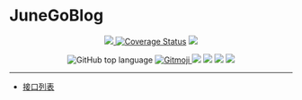 # JuneGoBlog


<p align="center">
<a href="https://travis-ci.org/">
  <img src="https://travis-ci.com/520MianXiangDuiXiang520/JuneGoBlog.svg?token=7mqBvrpUUzHXp1nyitHA&branch=master">
</a>
<a href='https://coveralls.io/github/520MianXiangDuiXiang520/JuneGoBlog?branch=master'><img src='https://coveralls.io/repos/github/520MianXiangDuiXiang520/JuneGoBlog/badge.svg?branch=master' alt='Coverage Status' /></a>
<a href="https://codeclimate.com/github/520MianXiangDuiXiang520/JuneGoBlog/maintainability"><img src="https://api.codeclimate.com/v1/badges/ed575aea812a025dfcc9/maintainability" /></a>

</p>
<p align="center">
<img alt="GitHub top language" src="https://img.shields.io/github/languages/top/520MianXiangDuiXiang520/JuneGoBlog">
<a href="https://gitmoji.carloscuesta.me">
  <img src="https://img.shields.io/badge/gitmoji-%20😜%20😍-FFDD67.svg?style=flat-square" alt="Gitmoji">
</a>
<a href="https://goreportcard.com/badge/github.com/520MianXiangDuiXiang520/JuneGoBlog"> <img src="https://goreportcard.com/badge/github.com/520MianXiangDuiXiang520/JuneGoBlog" /></a>
<a title="GPL" target="_blank" href="https://github.com/520MianXiangDuiXiang520/JuneGoBlog/blob/master/LICENSE"><img src="https://img.shields.io/badge/license-MIT-red.svg?style=flat-square"></a>
<a title="Last Commit" target="_blank" href="https://github.com/520MianXiangDuiXiang520/JuneGoBlog/commits/master"><img src="https://img.shields.io/github/last-commit/520MianXiangDuiXiang520/JuneGoBlog.svg?style=flat-square&color=FF9900"></a>
<a title="gitter" target="_blank" href="https://gitter.im/520MianXiangDuiXiang520/JuneGoRoom?utm_source=badge&utm_medium=badge&utm_campaign=pr-badge"><img src="https://badges.gitter.im/520MianXiangDuiXiang520/JuneGoRoom.svg"></a>
</p>




----

* [接口列表](doc/api.md)
